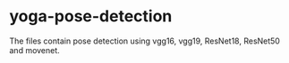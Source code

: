 # yoga-pose-detection
The files contain pose detection using vgg16, vgg19, ResNet18, ResNet50 and movenet.
